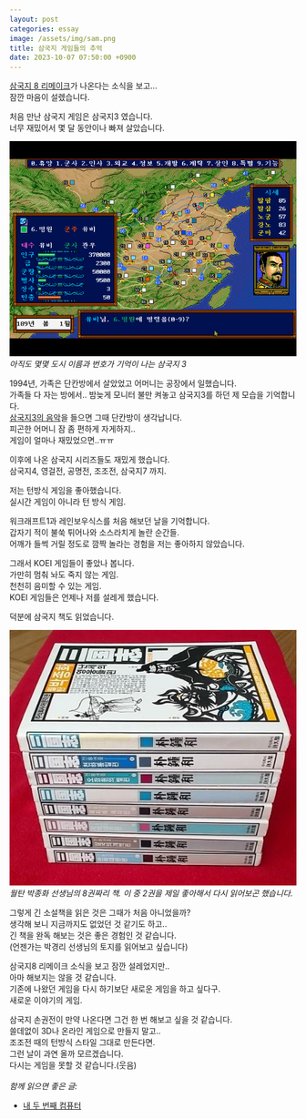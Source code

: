 ```yaml
---
layout: post
categories: essay
image: /assets/img/sam.png
title: 삼국지 게임들의 추억
date: 2023-10-07 07:50:00 +0900
---
```


[삼국지 8 리메이크](https://namu.wiki/w/%EC%82%BC%EA%B5%AD%EC%A7%80%208%20%EB%A6%AC%EB%A9%94%EC%9D%B4%ED%81%AC)가 나온다는 소식을 보고...  
잠깐 마음이 설렜습니다.

처음 만난 삼국지 게임은 삼국지3 였습니다.  
너무 재밌어서 몇 달 동안이나 빠져 살았습니다.

![삼국지 3](/assets/img/sam.png)  
*아직도 몇몇 도시 이름과 번호가 기억이 나는 삼국지 3*

1994년, 가족은 단칸방에서 살았었고 어머니는 공장에서 일했습니다.  
가족들 다 자는 방에서.. 밤늦게 모니터 불만 켜놓고 삼국지3를 하던 제 모습을 기억합니다.    
[삼국지3의 음악](https://youtu.be/Mc2RYwo4BCg?si=7_ED0on_yFiYm7OL&t=33)을 들으면 그때 단칸방이 생각납니다.  
피곤한 어머니 잠 좀 편하게 자게하지..  
게임이 얼마나 재밌었으면..ㅠㅠ

이후에 나온 삼국지 시리즈들도 재밌게 했습니다.  
삼국지4, 영걸전, 공명전, 조조전, 삼국지7 까지.  

저는 턴방식 게임을 좋아했습니다.  
실시간 게임이 아니라 턴 방식 게임.

워크래프트1과 레인보우식스를 처음 해보던 날을 기억합니다.  
갑자기 적이 불쑥 튀어나와 소스라치게 놀란 순간들.  
어깨가 들썩 거릴 정도로 깜짝 놀라는 경험을 저는 좋아하지 않았습니다.

그래서 KOEI 게임들이 좋았나 봅니다.  
가만히 멈춰 놔도 죽지 않는 게임.  
천천히 음미할 수 있는 게임.  
KOEI 게임들은 언제나 저를 설레게 했습니다.

덕분에 삼국지 책도 읽었습니다.  

![월탄 박종화 삼국지 책](/assets/img/sam-books.jpg)  
*월탄 박종화 선생님의 8권짜리 책. 이 중 2권을 제일 좋아해서 다시 읽어보곤 했습니다.*

그렇게 긴 소설책을 읽은 것은 그때가 처음 아니었을까?  
생각해 보니 지금까지도 없었던 것 같기도 하고..  
긴 책을 완독 해보는 것은 좋은 경험인 것 같습니다.  
(언젠가는 박경리 선생님의 토지를 읽어보고 싶습니다)

삼국지8 리메이크 소식을 보고 잠깐 설레었지만..  
아마 해보지는 않을 것 같습니다.  
기존에 나왔던 게임을 다시 하기보단 새로운 게임을 하고 싶다구.  
새로운 이야기의 게임.

삼국지 손권전이 만약 나온다면 그건 한 번 해보고 싶을 것 같습니다.  
쓸데없이 3D나 온라인 게임으로 만들지 말고..  
조조전 때의 턴방식 스타일 그대로 만든다면.  
그런 날이 과연 올까 모르겠습니다.  
다시는 게임을 못할 것 같습니다.(웃음)
<br>
<br>
*함께 읽으면 좋은 글:*
* [내 두 번째 컴퓨터](/essay/2022/09/06/second-computer-486-dx2-50.html)